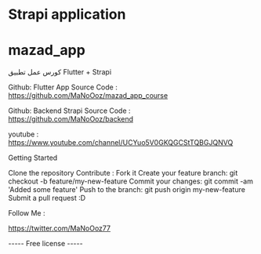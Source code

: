 # Strapi application

# mazad_app
كورس عمل تطبيق Flutter + Strapi

Github: Flutter App Source Code :
  https://github.com/MaNoOoz/mazad_app_course
  
Github: Backend Strapi Source Code :
  https://github.com/MaNoOoz/backend


youtube : https://www.youtube.com/channel/UCYuo5V0GKQGCStTQBGJQNVQ


Getting Started


Clone the repository 
Contribute : 
    Fork it
    Create your feature branch: git checkout -b feature/my-new-feature
    Commit your changes: git commit -am 'Added some feature'
    Push to the branch: git push origin my-new-feature
    Submit a pull request :D

Follow Me : 

https://twitter.com/MaNoOoz77

----- Free license -----
